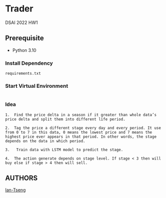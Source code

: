 # Trader

DSAI 2022 HW1

## Prerequisite
- Python 3.10

### Install Dependency
```
requirements.txt
```

### Start Virtual Environment
```conda environment
```


### Idea 
```
1.	Find the price delta in a season if it greater than whole data’s price delta and split them into different life period.

2.	Tag the price a different stage every day and every period. It use from 0 to 7 in this data, 0 means the lowest price and 7 means the highest price ever appears in that period. In other words, the stage depends on the data in which period.

3.   Train data with LSTM model to predict the stage.

4.	The action generate depends on stage level. If stage < 3 then will buy else if stage > 4 then will sell.

```


## AUTHORS
[Ian-Tseng](https://github.com/Ian-Tseng/)
